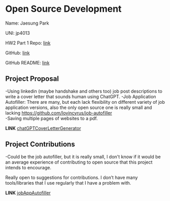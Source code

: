 # Open Source Development

Name: Jaesung Park

UNI: jp4013

HW2 Part 1 Repo: [link](https://github.com/jaesungpark42/GPTCovLet)

GitHub: [link](https://github.com/jaesungpark42)

GitHub README: [link](https://github.com/jaesungpark42/jaesungpark42/blob/main/README.md)

## Project Proposal
-Using linkedin (maybe handshake and others too) job post descriptions to write a cover letter that sounds human using ChatGPT. 
-Job Application Autofiller: There are many, but each lack flexibility on different variety of job application versions, also the only open source one is really small and lacking https://github.com/lovincyrus/job-autofiller  
-Saving multiple pages of websites to a pdf. 

**LINK** 
[chatGPTCoverLetterGenerator](./projects/python/chatGPTCoverLetterGenerator.md)


## Project Contributions
-Could be the job autofiller, but it is really small, I don't know if it would be an average experience of contributing to open source that this project intends to encourage.

Really open to suggestions for contributions. I don’t have many tools/libraries that I use regularly that I have a problem with.

**LINK**
[jobAppAutofiller](./projects/javascript/jobAppAutofiller.md)

